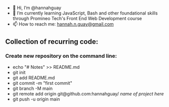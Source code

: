 - 👋 Hi, I’m @hannahguay
- 🌱 I’m currently learning JavaScript, Bash and other foundational skills through Promineo Tech's Front End Web Development course
- 📫 How to reach me: hannah.n.guay@gmail.com

<h2>Collection of recurring code:</h2>
<h3>Create new repository on the command line:</h3>
<ul>
  <li>echo "# Notes" >> README.md</li>
  <li>git init</li>
  <li>git add README.md</li>
  <li>git commit -m "first commit"</li>
  <li>git branch -M main</li>
  <li>git remote add origin git@github.com:hannahguay/ <em>name of project here</em></li>
  <li>git push -u origin main</li>
</ul>


<!---
hannahguay/hannahguay is a ✨ special ✨ repository because its `README.md` (this file) appears on your GitHub profile.
You can click the Preview link to take a look at your changes.
--->

